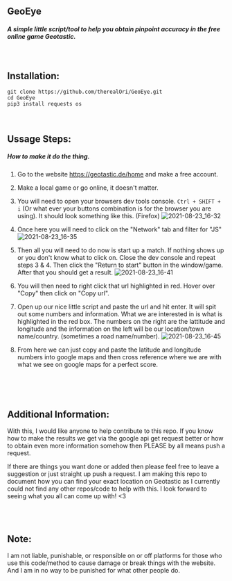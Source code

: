 <!--- Please note that anything in between these tags is a comment. -->

## GeoEye
##### A simple little script/tool to help you obtain pinpoint accuracy in the free online game Geotastic.
<br />

## Installation:
```
git clone https://github.com/therealOri/GeoEye.git
cd GeoEye
pip3 install requests os
```
<br />

## Ussage Steps:
##### How to make it do the thing.

1. Go to the website https://geotastic.de/home and make a free account.

2. Make a local game or go online, it doesn't matter.

3. You will need to open your browsers dev tools console. `Ctrl + SHIFT + i` (Or what ever your buttons combination is for the browser you are using).
It should look something like this. (Firefox)
![2021-08-23_16-32](https://user-images.githubusercontent.com/45724082/130527879-ca1770ee-df10-48c8-91de-4a8eae0fc969.png)

4. Once here you will need to click on the "Network" tab and filter for "JS"
![2021-08-23_16-35](https://user-images.githubusercontent.com/45724082/130528137-c74f9405-40aa-4329-8c35-cc0f62797a38.png)

5. Then all you will need to do now is start up a match. If nothing shows up or you don't know what to click on. Close the dev console and repeat steps 3 & 4. Then  click the "Return to start" button in the window/game. After that you should get a result.
![2021-08-23_16-41](https://user-images.githubusercontent.com/45724082/130528648-ec21f0c4-3d1c-495a-a289-d54ddb65a471.png)

6. You will then need to right click that url highlighted in red. Hover over "Copy" then click on "Copy url".
7. Open up our nice little script and paste the url and hit enter. It will spit out some numbers and information. What we are interested in is what is highlighted in the red box. The numbers on the right are the lattitude and longitude and the information on the left will be our location/town name/country. (sometimes a road name/number).
![2021-08-23_16-45](https://user-images.githubusercontent.com/45724082/130529012-0000eddc-255a-4fe7-b835-a4a6732fc6b3.png)

8. From here we can just copy and paste the latitude and longitude numbers into google maps and then cross reference where we are with what we see on google maps for a perfect score.
<br />
<br />
<br />

## Additional Information:
With this, I would like anyone to help contribute to this repo. If you know how to make the results we get via the google api get request better or how to obtain even more information somehow then PLEASE by all means push a request.

If there are things you want done or added then please feel free to leave a suggestion or just straight up push a request.
I am making this repo to document how you can find your exact location on Geotastic as I currently could not find any other repos/code to help with this.
I look forward to seeing what you all can come up with! <3

<br />
<br />

## Note:
I am not liable, punishable, or responsible on or off platforms for those who use this code/method to cause damage or break things with the website. And I am in no way to be punished for what other people do.
